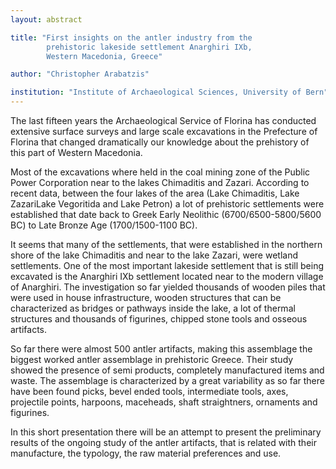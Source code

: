 ```yaml
---
layout: abstract

title: "First insights on the antler industry from the
        prehistoric lakeside settlement Anarghiri IXb,
        Western Macedonia, Greece"

author: "Christopher Arabatzis"

institution: "Institute of Archaeological Sciences, University of Bern"
---
```


The last fifteen years the Archaeological Service of Florina has
conducted extensive surface surveys and large scale excavations in the
Prefecture of Florina that changed dramatically our knowledge about
the prehistory of this part of Western Macedonia.

Most of the excavations where held in the coal mining zone of the
Public Power Corporation near to the lakes Chimaditis and
Zazari. According to recent data, between the four lakes of the area
(Lake Chimaditis, Lake ZazariLake Vegoritida and Lake Petron) a lot of
prehistoric settlements were established that date back to Greek Early
Neolithic (6700/6500-5800/5600 BC) to Late Bronze Age (1700/1500-1100
BC).

It seems that many of the settlements, that were established in the
northern shore of the lake Chimaditis and near to the lake Zazari,
were wetland settlements. One of the most important lakeside
settlement that is still being excavated is the Anarghiri IXb
settlement located near to the modern village of Anarghiri. The
investigation so far yielded thousands of wooden piles that were used
in house infrastructure, wooden structures that can be characterized
as bridges or pathways inside the lake, a lot of thermal structures
and thousands of figurines, chipped stone tools and osseous artifacts.

So far there were almost 500 antler artifacts, making this assemblage
the biggest worked antler assemblage in prehistoric Greece. Their
study showed the presence of semi products, completely manufactured
items and waste. The assemblage is characterized by a great
variability as so far there have been found picks, bevel ended tools,
intermediate tools, axes, projectile points, harpoons, maceheads,
shaft straightners, ornaments and figurines.

In this short presentation there will be an attempt to present the
preliminary results of the ongoing study of the antler artifacts, that
is related with their manufacture, the typology, the raw material
preferences and use.
